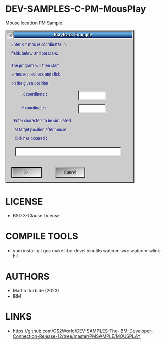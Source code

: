 # DEV-SAMPLES-C-PM-MousPlay
Mouse location PM Sample.

![MousPlay ScreenShot](/wiki/MOUSPLAY_001.png)

LICENSE
===============
* BSD 3-Clause License

COMPILE TOOLS
===============
* yum install git gcc make libc-devel binutils watcom-wrc watcom-wlink-hll
 
AUTHORS
===============
* Martin Iturbide (2023)
* IBM

LINKS
===============
* https://github.com/OS2World/DEV-SAMPLES-The-IBM-Developer-Connection-Release-12/tree/master/PMSAMPLE/MOUSPLAY

